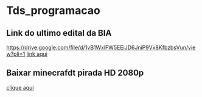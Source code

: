 # Tds_programacao

## Link do ultimo edital da BIA
https://drive.google.com/file/d/1vB1WxlFW5EEiJD6JniP9Vx8KfbzbsVun/view?pli=1
[link aqui](https://drive.google.com/file/d/1vB1WxlFW5EEiJD6JniP9Vx8KfbzbsVun/view?pli=1)


## Baixar minecrafdt pirada HD 2080p
[clique aqui](https://www.google.com/url?sa=i&url=https%3A%2F%2Flove.doghero.com.br%2Fcaes%2Fcachorros-fofos%2F&psig=AOvVaw0QGfIPs83VsHTbhDVB04Gx&ust=1700833923443000&source=images&cd=vfe&opi=89978449&ved=0CBEQjRxqFwoTCIiry8Cp2oIDFQAAAAAdAAAAABAD)
